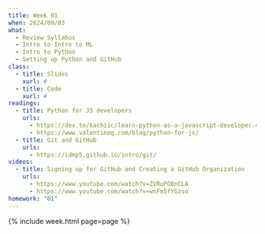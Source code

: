 ```yaml
---
title: Week 01
when: 2024/09/03
what:
  - Review Syllabus
  - Intro to Intro to ML
  - Intro to Python
  - Setting up Python and GitHub
class:
  - title: Slides
    xurl: #
  - title: Code
    xurl: #
readings:
  - title: Python for JS developers
    urls:
      - https://dev.to/kachiic/learn-python-as-a-javascript-developer-422j
      - https://www.valentinog.com/blog/python-for-js/
  - title: Git and GitHub
    urls:
      - https://idmp5.github.io/intro/git/
videos:
  - title: Signing up for GitHub and Creating a GitHub Organization
    urls:
      - https://www.youtube.com/watch?v=ZVRuPO8nCLA
      - https://www.youtube.com/watch?v=wnFm5fYGzso
homework: "01"
---
```

{% include week.html page=page %}
